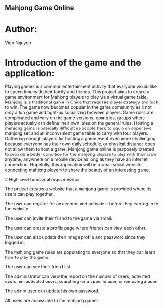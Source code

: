 ## Mahjong Game Online
# Author:
<p>Vien Nguyen</p>

# Introduction of the game and the application:
<p> Playing games is a common entertainment activity that everyone would like to spend time with their family and friends. This project aims to create a game environment for Mahjong players to play via a virtual game table. Mahjong is a traditional game in China that requires player strategy and luck to win. The game now becomes popular in the game community as it not only a fun game and tight-up socializing between players. Game rules are complicated and vary on the game versions, countries, groups where players actually can define their own rules on the general rules. Hosting a mahjong game is basically difficult as people have to equip an expensive mahjong set and an inconvenient game table to carry with four players. Gathering enough players for hosting a game event even more challenging because everyone has their own daily schedule, or physical distance does not allow them to host a game.
Mahjong game online is purposely created to provide a better condition for the mahjong players to play with their crew anytime, anywhere on a mobile device as long as they have an internet connection. Hopefully, this application will be a small social website connecting mahjong players to share the beauty of an interesting game.</p>
# High level functional requirements:
<p>The project creates a website that a mahjong game is provided where its users can play together.</p>
<p>The user can register for an account and activate it before they can log in to the website.</p>
<p>The user can invite their friend to the game via email.</p>
<p>The user can create a profile page where friends can view each other.</p>
<p>The user can also update their image profile and password since they logged in.</p>
<p>The mahjong game rules are populating to everyone so that they can learn how to play the game.</p>
<p>The user can see their friend list.</p>
<p>The administrator can view the report on the number of users, activated users, un-activated users, searching for a specific user, or removing a user.</p>
<p>The admin user can update his own password.</p>
<p>All users are accessible to the mahjong game.</p>

